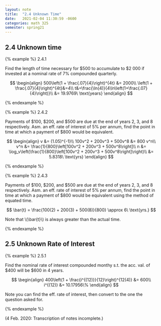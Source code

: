```yaml
---
layout: note
title:  "2.4 Unknown Time"
date:   2021-02-04 11:30:59 -0600
categories: math 325
semester: spring21
---
```


## 2.4 Unknown time

{% example %}
2.4.1

Find the length of time necessary for $500 to accumulate to $2 000 if invested at a nominal rate of 7% compounded quarterly.

$$
\begin{align}
500\left(1 + \frac{.07}{4}\right)^{4t} &= 2000\\
\left(1 + \frac{.07}{4}\right)^{4t}&=4\\
t&=\frac{\ln(4)}{4\ln\left(1+\frac{.07}{4}\right)}\\
&= 19.9769\ \text{years}
\end{align}
$$

{% endexample %}

{% example %}
2.4.2

Payments of $100, $200, and $500 are due at the end of years 2, 3, and 8 respectively. Asm. an eff. rate of interest of 5% per annum, find the point in time at which a payment of $800 would be equivalent.

$$
\begin{align}
v &= (1.05)^{-1}\\
100v^2 + 200v^3 + 500v^8 &= 800 v^n\\
v^n &= \frac{1}{800}\left[100v^2 + 200v^3 + 500v^8\right]\\
n &= \log_v\left(\frac{1}{800}\left[100v^2 + 200v^3 + 500v^8\right]\right)\\
&= 5.8318\ \text{yrs}
\end{align}
$$

{% endexample %}

{% example %}
2.4.3

Payments of $100, $200, and $500 are due at the end of years 2, 3, and 8 respectively. Asm. an eff. rate of interest of 5% per annum, find the point in time at which a payment of $800 would be equivalent using the method of equated time.

$$
\bar{t} = \frac{100(2) + 200(3) + 500(8)}{800} \approx 6\ \text{yrs.}
$$

Note that \\(\bar{t}\\) is always greater than the actual time.

{% endexample %}

## 2.5 Unknown Rate of Interest

{% example %}
2.5.1

Find the nominal rate of interest compounded monthy s.t. the acc. val. of $400 will be $600 in 4 years.

$$
\begin{align}
400\left(1 + \frac{i^{(12)}}{12}\right)^{12(4)} &= 600\\
i^{(12)} &= 10.17956\%
\end{align}
$$

Note you can find the eff. rate of interest, then convert to the one the question asked for.

{% endexample %}

(4 Feb. 2020: Transcription of notes incomplete.)
